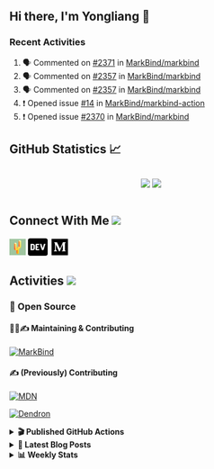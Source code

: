 ## Hi there, I'm Yongliang 👋

### Recent Activities

<!--START_SECTION:activity-->
1. 🗣 Commented on [#2371](https://github.com/MarkBind/markbind/issues/2371#issuecomment-1755039994) in [MarkBind/markbind](https://github.com/MarkBind/markbind)
2. 🗣 Commented on [#2357](https://github.com/MarkBind/markbind/pull/2357#issuecomment-1752282228) in [MarkBind/markbind](https://github.com/MarkBind/markbind)
3. 🗣 Commented on [#2357](https://github.com/MarkBind/markbind/pull/2357#issuecomment-1749827728) in [MarkBind/markbind](https://github.com/MarkBind/markbind)
4. ❗ Opened issue [#14](https://github.com/MarkBind/markbind-action/issues/14) in [MarkBind/markbind-action](https://github.com/MarkBind/markbind-action)
5. ❗ Opened issue [#2370](https://github.com/MarkBind/markbind/issues/2370) in [MarkBind/markbind](https://github.com/MarkBind/markbind)
<!--END_SECTION:activity-->

## GitHub Statistics :chart_with_upwards_trend:
<div align="center">
<div style="display: flex; align-items: center; justify-content: center;">

[![](https://github-readme-stats-tlylt.vercel.app/api?username=tlylt&show_icons=true&theme=tokyonight&hide_border=true&locale=en)](https://github.com/tlylt)
[![](https://github-readme-streak-stats.herokuapp.com/?user=tlylt&theme=tokyonight&hide_border=true)](https://github.com/tlylt)
</div>
</div>

## Connect With Me <img src="https://media.giphy.com/media/2wh5K5yE3ulp3xgYcG/giphy-downsized.gif" width="30">

<a href="https://www.yongliangliu.com/" target="_blank"><img align="center" src="static/site-icon.png" alt="yongliangliu.com" height="29" width="29" /></a>
<a href="https://dev.to/tlylt" target="_blank"><img align="center" src="static/dev-badge.svg" alt="dev.to/tlylt" height="35" width="35" /></a>
<a href="https://tlylt.medium.com" target="_blank"><img align="center" src="static/medium.png" alt="tlylt.medium.com" height="35" width="35" /></a>

## Activities <img src="https://media.giphy.com/media/WUlplcMpOCEmTGBtBW/giphy.gif" width="30">

### 🔭 Open Source

#### 👷‍♂️✍️ Maintaining & Contributing
[![MarkBind](https://github-readme-stats-tlylt.vercel.app/api/pin/?username=markbind&repo=markbind)](https://github.com/MarkBind/markbind)

#### ✍️ (Previously) Contributing
[![MDN](https://github-readme-stats-tlylt.vercel.app/api/pin/?username=mdn&repo=content)](https://github.com/mdn/content/issues?q=is%3Aopen+involves%3A%40me+sort%3Aupdated-desc)

[![Dendron](https://github-readme-stats-tlylt.vercel.app/api/pin/?username=dendronhq&repo=dendron)](https://github.com/dendronhq/dendron/issues?q=is%3Aopen+involves%3A%40me+sort%3Aupdated-desc)

<details>
<summary> <b>🎬 Published GitHub Actions </b> </summary>

[![install-graphviz](https://github-readme-stats-tlylt.vercel.app/api/pin/?username=tlylt&repo=install-graphviz)](https://github.com/tlylt/install-graphviz)

[![reposense-action](https://github-readme-stats-tlylt.vercel.app/api/pin/?username=tlylt&repo=reposense-action)](https://github.com/tlylt/reposense-action)

[![markbin-action](https://github-readme-stats-tlylt.vercel.app/api/pin/?username=markbind&repo=markbind-action)](https://github.com/MarkBind/markbind-action)

</details>

<details>
<summary> <b>📕 Latest Blog Posts</b> </summary>

<!-- BLOG-POST-LIST:START -->
- [End of Year 3 Sem 2](https://yongliangliu.com/blog/end-of-year-3-sem-2)
- [Deploy a ChatGPT API Server in no time](https://yongliangliu.com/blog/chatgpt-nextjs-server)
- [Creating a regex-based Markdown parser in TypeScript](https://yongliangliu.com/blog/rmark)
- [Create VSCode Snippets for Markdown Blog Workflows](https://yongliangliu.com/blog/vscode-snippets)
- [Brag Doc 2023](https://yongliangliu.com/blog/brag-doc-2023)
<!-- BLOG-POST-LIST:END -->

</details>

<details>
<summary> <b>📊 Weekly Stats</b> </summary>

<!--START_SECTION:waka-->
![Code Time](http://img.shields.io/badge/Code%20Time-1%2C151%20hrs%2051%20mins-blue)

**🐱 My GitHub Data** 

> 📦 666.7 kB Used in GitHub's Storage 
 > 
> 🏆 1,599 Contributions in the Year 2023
 > 
> 🚫 Not Opted to Hire
 > 
> 📜 175 Public Repositories 
 > 
> 🔑 40 Private Repositories 
 > 
**I'm an Early 🐤** 

```text
🌞 Morning                3949 commits        ███████░░░░░░░░░░░░░░░░░░   29.27 % 
🌆 Daytime                3623 commits        ███████░░░░░░░░░░░░░░░░░░   26.86 % 
🌃 Evening                5015 commits        █████████░░░░░░░░░░░░░░░░   37.18 % 
🌙 Night                  903 commits         ██░░░░░░░░░░░░░░░░░░░░░░░   06.69 % 
```
📅 **I'm Most Productive on Wednesday** 

```text
Monday                   1754 commits        ███░░░░░░░░░░░░░░░░░░░░░░   13.00 % 
Tuesday                  1965 commits        ████░░░░░░░░░░░░░░░░░░░░░   14.57 % 
Wednesday                2172 commits        ████░░░░░░░░░░░░░░░░░░░░░   16.10 % 
Thursday                 1681 commits        ███░░░░░░░░░░░░░░░░░░░░░░   12.46 % 
Friday                   1747 commits        ███░░░░░░░░░░░░░░░░░░░░░░   12.95 % 
Saturday                 2073 commits        ████░░░░░░░░░░░░░░░░░░░░░   15.37 % 
Sunday                   2098 commits        ████░░░░░░░░░░░░░░░░░░░░░   15.55 % 
```


📊 **This Week I Spent My Time On** 

```text
🕑︎ Time Zone: Asia/Singapore

💬 Programming Languages: 
TypeScript               3 hrs               ██████████████████░░░░░░░   72.91 % 
Markdown                 47 mins             █████░░░░░░░░░░░░░░░░░░░░   19.26 % 
JSON                     7 mins              █░░░░░░░░░░░░░░░░░░░░░░░░   03.12 % 
CSS                      6 mins              █░░░░░░░░░░░░░░░░░░░░░░░░   02.50 % 
HTML                     2 mins              ░░░░░░░░░░░░░░░░░░░░░░░░░   00.83 % 
```


 Last Updated on 15/10/2023 00:48:12 UTC
<!--END_SECTION:waka-->

</details>
